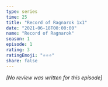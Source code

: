 ```yaml
---
type: series
time: 25
title: "Record of Ragnarok 1x1"
date: "2021-06-18T00:00:00"
name: "Record of Ragnarok"
season: 1
episode: 1
rating: 3
ratingEmoji: "⭐️⭐️⭐️"
share: false
---
```


_[No review was written for this episode]_
